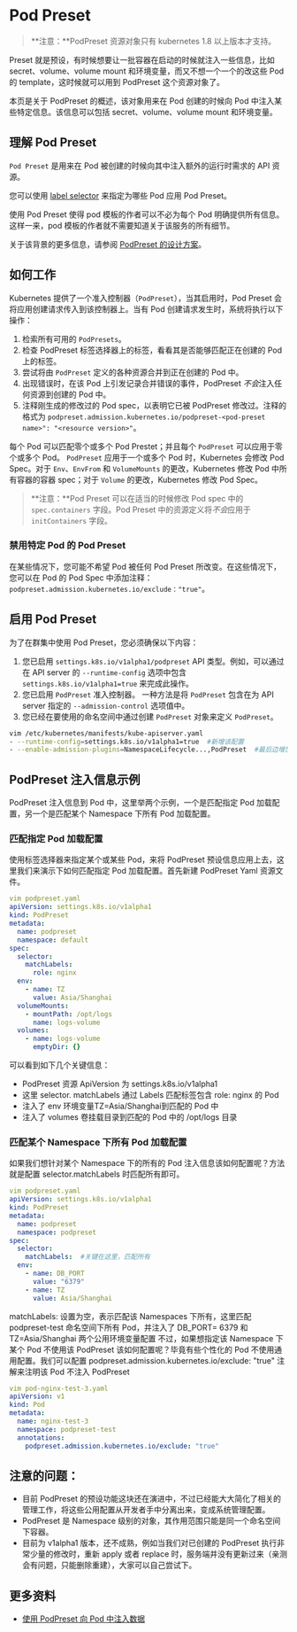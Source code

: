 # Pod Preset

> **注意：**PodPreset 资源对象只有 kubernetes 1.8 以上版本才支持。

Preset 就是预设，有时候想要让一批容器在启动的时候就注入一些信息，比如 secret、volume、volume mount 和环境变量，而又不想一个一个的改这些 Pod 的 template，这时候就可以用到 PodPreset 这个资源对象了。

本页是关于 PodPreset 的概述，该对象用来在 Pod 创建的时候向 Pod 中注入某些特定信息。该信息可以包括 secret、volume、volume mount 和环境变量。

## 理解 Pod Preset

`Pod Preset` 是用来在 Pod 被创建的时候向其中注入额外的运行时需求的 API 资源。

您可以使用 [label selector](https://kubernetes.io/docs/concepts/overview/working-with-objects/labels/#label-selectors) 来指定为哪些 Pod 应用 Pod Preset。

使用 Pod Preset 使得 pod 模板的作者可以不必为每个 Pod 明确提供所有信息。这样一来，pod 模板的作者就不需要知道关于该服务的所有细节。

关于该背景的更多信息，请参阅 [PodPreset 的设计方案](https://git.k8s.io/community/contributors/design-proposals/service-catalog/pod-preset.md)。

## 如何工作

Kubernetes 提供了一个准入控制器（`PodPreset`），当其启用时，Pod Preset 会将应用创建请求传入到该控制器上。当有 Pod 创建请求发生时，系统将执行以下操作：

1. 检索所有可用的 `PodPresets`。
2. 检查 PodPreset 标签选择器上的标签，看看其是否能够匹配正在创建的 Pod 上的标签。
3. 尝试将由 `PodPreset` 定义的各种资源合并到正在创建的 Pod 中。
4. 出现错误时，在该 Pod 上引发记录合并错误的事件，PodPreset *不会*注入任何资源到创建的 Pod 中。
5. 注释刚生成的修改过的 Pod spec，以表明它已被 PodPreset 修改过。注释的格式为 `podpreset.admission.kubernetes.io/podpreset-<pod-preset name>": "<resource version>"`。

每个 Pod 可以匹配零个或多个 Pod Prestet；并且每个 `PodPreset` 可以应用于零个或多个 Pod。 `PodPreset` 应用于一个或多个 Pod 时，Kubernetes 会修改 Pod Spec。对于 `Env`、`EnvFrom` 和 `VolumeMounts` 的更改，Kubernetes 修改 Pod 中所有容器的容器 spec；对于 `Volume` 的更改，Kubernetes 修改 Pod Spec。

> **注意：**Pod Preset 可以在适当的时候修改 Pod spec 中的 `spec.containers` 字段。Pod Preset 中的资源定义将*不会*应用于 `initContainers` 字段。

### 禁用特定 Pod 的 Pod Preset

在某些情况下，您可能不希望 Pod 被任何 Pod Preset 所改变。在这些情况下，您可以在 Pod 的 Pod Spec 中添加注释：`podpreset.admission.kubernetes.io/exclude："true"`。

## 启用 Pod Preset

为了在群集中使用 Pod Preset，您必须确保以下内容：

1. 您已启用 `settings.k8s.io/v1alpha1/podpreset` API 类型。例如，可以通过在 API server 的 `--runtime-config` 选项中包含 `settings.k8s.io/v1alpha1=true` 来完成此操作。
2. 您已启用 `PodPreset` 准入控制器。 一种方法是将 `PodPreset` 包含在为 API server 指定的 `--admission-control` 选项值中。
3. 您已经在要使用的命名空间中通过创建 `PodPreset` 对象来定义 `PodPreset`。
```bash
vim /etc/kubernetes/manifests/kube-apiserver.yaml
- --runtime-config=settings.k8s.io/v1alpha1=true  #新增该配置
- --enable-admission-plugins=NamespaceLifecycle...,PodPreset  #最后边增加 ,PodPreset 支持
```

## PodPreset 注入信息示例
PodPreset 注入信息到 Pod 中，这里举两个示例，一个是匹配指定 Pod 加载配置，另一个是匹配某个 Namespace 下所有 Pod 加载配置。
### 匹配指定 Pod 加载配置
使用标签选择器来指定某个或某些 Pod，来将 PodPreset 预设信息应用上去，这里我们来演示下如何匹配指定 Pod 加载配置。首先新建 PodPreset Yaml 资源文件。
```yaml
vim podpreset.yaml
apiVersion: settings.k8s.io/v1alpha1
kind: PodPreset
metadata: 
  name: podpreset
  namespace: default
spec:
  selector:
    matchLabels:
      role: nginx
  env:
    - name: TZ
      value: Asia/Shanghai
  volumeMounts:
    - mountPath: /opt/logs
      name: logs-volume
  volumes:
    - name: logs-volume
      emptyDir: {}
```
可以看到如下几个关键信息：

* PodPreset 资源 ApiVersion 为 settings.k8s.io/v1alpha1
* 这里 selector. matchLabels 通过 Labels 匹配标签包含 role: nginx 的 Pod
* 注入了 env 环境变量TZ=Asia/Shanghai到匹配的 Pod 中
* 注入了 volumes 卷挂载目录到匹配的 Pod 中的 /opt/logs 目录

### 匹配某个 Namespace 下所有 Pod 加载配置
如果我们想针对某个 Namespace 下的所有的 Pod 注入信息该如何配置呢？方法就是配置 selector.matchLabels 时匹配所有即可。
```yaml
vim podpreset.yaml 
apiVersion: settings.k8s.io/v1alpha1
kind: PodPreset
metadata:
  name: podpreset
  namespace: podpreset
spec:
  selector:
    matchLabels:  #关键在这里，匹配所有
  env:
    - name: DB_PORT
      value: "6379"
    - name: TZ
      value: Asia/Shanghai
```
matchLabels: 设置为空，表示匹配该 Namespaces 下所有，这里匹配 podpreset-test 命名空间下所有 Pod，并注入了 DB_PORT= 6379 和 TZ=Asia/Shanghai 两个公用环境变量配置
不过，如果想指定该 Namespace 下某个 Pod 不使用该 PodPreset 该如何配置呢？毕竟有些个性化的 Pod 不使用通用配置。我们可以配置 podpreset.admission.kubernetes.io/exclude: "true" 注解来注明该 Pod 不注入 PodPreset
```yaml
vim pod-nginx-test-3.yaml 
apiVersion: v1
kind: Pod
metadata:
  name: nginx-test-3
  namespace: podpreset-test
  annotations:
    podpreset.admission.kubernetes.io/exclude: "true"
```
## 注意的问题：

* 目前 PodPreset 的预设功能这块还在演进中，不过已经能大大简化了相关的管理工作，将这些公用配置从开发者手中分离出来，变成系统管理配置。
* PodPreset 是 Namespace 级别的对象，其作用范围只能是同一个命名空间下容器。
* 目前为 v1alpha1 版本，还不成熟，例如当我们对已创建的 PodPreset 执行非常少量的修改时，重新 apply 或者 replace 时，服务端并没有更新过来（亲测会有问题，只能删除重建），大家可以自己尝试下。

## 更多资料

- [使用 PodPreset 向 Pod 中注入数据](https://kubernetes.io/docs/tasks/inject-data-application/podpreset)
